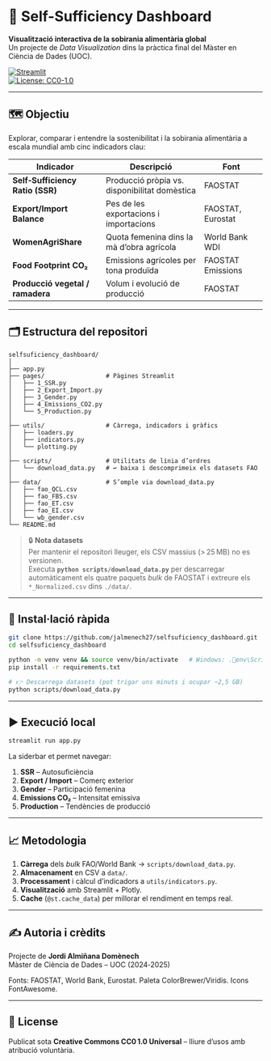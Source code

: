
# 🌾 Self-Sufficiency Dashboard

**Visualització interactiva de la sobirania alimentària global**  
Un projecte de *Data Visualization* dins la pràctica final del Màster en Ciència de Dades (UOC).

[![Streamlit](https://img.shields.io/badge/built%20with-Streamlit-fuchsia)](https://streamlit.io)  
[![License: CC0-1.0](https://img.shields.io/badge/license-CC0%201.0-lightgrey)](LICENSE)

---

## 🗺️ Objectiu

Explorar, comparar i entendre la sostenibilitat i la sobirania alimentària a escala mundial amb cinc indicadors clau:

| Indicador | Descripció | Font |
|-----------|------------|------|
| **Self‑Sufficiency Ratio (SSR)** | Producció pròpia vs. disponibilitat domèstica | FAOSTAT |
| **Export/Import Balance** | Pes de les exportacions i importacions | FAOSTAT, Eurostat |
| **WomenAgriShare** | Quota femenina dins la mà d’obra agrícola | World Bank WDI |
| **Food Footprint CO₂** | Emissions agrícoles per tona produïda | FAOSTAT Emissions |
| **Producció vegetal / ramadera** | Volum i evolució de producció | FAOSTAT |

---

## 🗂️ Estructura del repositori

```
selfsuficiency_dashboard/
│
├── app.py
├── pages/                 # Pàgines Streamlit
│   ├── 1_SSR.py
│   ├── 2_Export_Import.py
│   ├── 3_Gender.py
│   ├── 4_Emissions_CO2.py
│   └── 5_Production.py
│
├── utils/                 # Càrrega, indicadors i gràfics
│   ├── loaders.py
│   ├── indicators.py
│   └── plotting.py
│
├── scripts/               # Utilitats de línia d’ordres
│   └── download_data.py   # ↩︎ baixa i descomprimeix els datasets FAO
│
├── data/                  # S’omple via download_data.py
│   ├── fao_QCL.csv
│   ├── fao_FBS.csv
│   ├── fao_ET.csv
│   ├── fao_EI.csv
│   └── wb_gender.csv
└── README.md
```

> 🔒 **Nota datasets**  
> Per mantenir el repositori lleuger, els CSV massius (> 25 MB) no es versionen.  
> Executa **`python scripts/download_data.py`** per descarregar automàticament els quatre paquets *bulk* de FAOSTAT i extreure els `*_Normalized.csv` dins `./data/`.

---

## 🚀 Instal·lació ràpida

```bash
git clone https://github.com/jalmenech27/selfsuficiency_dashboard.git
cd selfsuficiency_dashboard

python -m venv venv && source venv/bin/activate   # Windows: .env\Scriptsctivate
pip install -r requirements.txt

# 👉 Descarrega datasets (pot trigar uns minuts i ocupar ~2,5 GB)
python scripts/download_data.py
```

---

## ▶️ Execució local

```bash
streamlit run app.py
```

La siderbar et permet navegar:

1. **SSR** – Autosuficiència  
2. **Export / Import** – Comerç exterior  
3. **Gender** – Participació femenina  
4. **Emissions CO₂** – Intensitat emissiva  
5. **Production** – Tendències de producció  

---

## 📈 Metodologia

1. **Càrrega** dels *bulk* FAO/World Bank → `scripts/download_data.py`.  
2. **Almacenament** en CSV a `data/`.  
3. **Processament** i càlcul d’indicadors a `utils/indicators.py`.  
4. **Visualització** amb Streamlit + Plotly.  
5. **Cache** (`@st.cache_data`) per millorar el rendiment en temps real.

---

## ✍️ Autoria i crèdits

Projecte de **Jordi Almiñana Domènech**  
Màster de Ciència de Dades – UOC (2024‑2025)

Fonts: FAOSTAT, World Bank, Eurostat. Paleta ColorBrewer/Viridis. Icons FontAwesome.

---

## 📝 License

Publicat sota **Creative Commons CC0 1.0 Universal** – lliure d’usos amb atribució voluntària.
